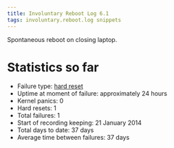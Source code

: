 ```yaml
---
title: Involuntary Reboot Log 6.1
tags: involuntary.reboot.log snippets
---
```


Spontaneous reboot on closing laptop.

# Statistics so far

-   Failure type: [hard reset](/wiki/hard_reset)
-   Uptime at moment of failure: approximately 24 hours
-   Kernel panics: 0
-   Hard resets: 1
-   Total failures: 1
-   Start of recording keeping: 21 January 2014
-   Total days to date: 37 days
-   Average time between failures: 37 days
